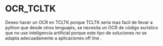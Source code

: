 # OCR_TCLTK
Deseo hacer un OCR en TCLTK porque TCLTK seria mas facil de llevar a python que desde otros lenguajes, se necesita un OCR de código euristico que no use inteligencia artificial porque este tipo de soluciones no se adapta adecuadamente a aplicaciones off line
.

